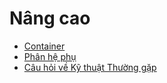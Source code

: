 # Nâng cao

* [Container](containers.md)
* [Phân hệ phụ](submodules.md)
* [Câu hỏi về Kỹ thuật Thường gặp](frequent_technical_questions.md)
